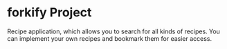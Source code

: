 # forkify Project

Recipe application, which allows you to search for all kinds of recipes. You can implement your own recipes and bookmark them for easier access.
